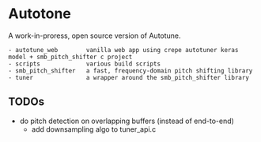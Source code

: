 # Autotone

A work-in-proress, open source version of Autotune.

```
- autotune_web        vanilla web app using crepe autotuner keras model + smb_pitch_shifter c project
- scripts             various build scripts
- smb_pitch_shifter   a fast, frequency-domain pitch shifting library
- tuner               a wrapper around the smb_pitch_shifter library
```

## TODOs

* do pitch detection on overlapping buffers (instead of end-to-end)
  * add downsampling algo to tuner_api.c
